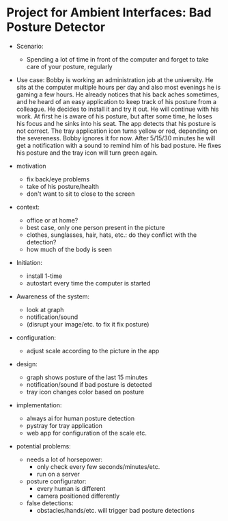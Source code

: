 # Project for Ambient Interfaces: Bad Posture Detector

- Scenario:
	- Spending a lot of time in front of the computer and forget to take care of your posture, regularly

- Use case:
	Bobby is working an administration job at the university. He sits at the computer multiple hours per day and also most evenings he is gaming a few hours. He already notices that his back aches sometimes, and he heard of an easy application to keep track of his posture from a colleague. He decides to install it and try it out.
	He will continue with his work. At first he is aware of his posture, but after some time, he loses his focus and he sinks into his seat. The app detects that his posture is not correct. The tray application icon turns yellow or red, depending on the severeness. Bobby ignores it for now. After 5/15/30 minutes he will get a notification with a sound to remind him of his bad posture. He fixes his posture and the tray icon will turn green again.

- motivation
	- fix back/eye problems
	- take of his posture/health
	- don't want to sit to close to the screen

- context:
	- office or at home?
	- best case, only one person present in the picture
	- clothes, sunglasses, hair, hats, etc.: do they conflict with the detection?
	- how much of the body is seen

- Initiation:
    - install 1-time
    - autostart every time the computer is started
- Awareness of the system:
    - look at graph
    - notification/sound
    - (disrupt your image/etc. to fix it fix posture)
- configuration:
    - adjust scale according to the picture in the app

- design:
	- graph shows posture of the last 15 minutes
	- notification/sound if bad posture is detected
	- tray icon changes color based on posture

- implementation:
    - always ai for human posture detection
    - pystray for tray application
    - web app for configuration of the scale etc.

- potential problems:
    - needs a lot of horsepower:
        - only check every few seconds/minutes/etc.
        - run on a server
    - posture configurator:
        - every human is different
        - camera positioned differently
    - false detections:
        - obstacles/hands/etc. will trigger bad posture detections

